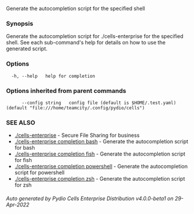 Generate the autocompletion script for the specified shell

### Synopsis

Generate the autocompletion script for ./cells-enterprise for the specified shell.
See each sub-command's help for details on how to use the generated script.


### Options

```
  -h, --help   help for completion
```

### Options inherited from parent commands

```
      --config string   config file (default is $HOME/.test.yaml) (default "file:///home/teamcity/.config/pydio/cells")
```

### SEE ALSO

* [./cells-enterprise](./cells-enterprise)	 - Secure File Sharing for business
* [./cells-enterprise completion bash](./cells-enterprise-completion-bash)	 - Generate the autocompletion script for bash
* [./cells-enterprise completion fish](./cells-enterprise-completion-fish)	 - Generate the autocompletion script for fish
* [./cells-enterprise completion powershell](./cells-enterprise-completion-powershell)	 - Generate the autocompletion script for powershell
* [./cells-enterprise completion zsh](./cells-enterprise-completion-zsh)	 - Generate the autocompletion script for zsh

###### Auto generated by Pydio Cells Enterprise Distribution v4.0.0-beta1 on 29-Apr-2022
